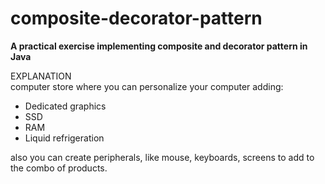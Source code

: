 # composite-decorator-pattern
<b>A practical exercise implementing composite and decorator pattern in Java</b>

EXPLANATION <br>
computer store where you can personalize your computer adding:
- Dedicated graphics
- SSD
- RAM
- Liquid refrigeration<br>
<p>also you can create peripherals, like mouse, keyboards, screens to add to the combo of products.
